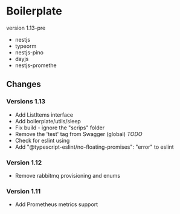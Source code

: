 # Boilerplate 
version 1.13-pre

* nestjs
* typeorm
* nestjs-pino
* dayjs
* nestjs-promethe



## Changes

### Versions 1.13
* Add ListItems interface
* Add boilerplate/utils/sleep
* Fix build - ignore the "scrips" folder
* Remove the 'test' tag from Swagger (global)
*TODO*
* Check for eslint using
* Add "@typescript-eslint/no-floating-promises": "error" to eslint

### Version 1.12
* Remove rabbitmq provisioning and enums
 
### Version 1.11
* Add Prometheus metrics support
